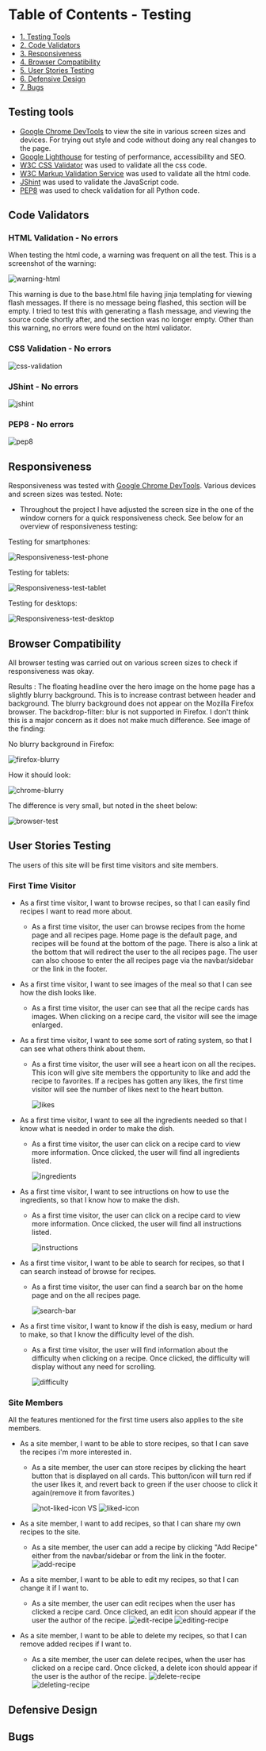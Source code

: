 
# Table of Contents - Testing
- <a href="#testing-tools">1. Testing Tools</a>
- <a href="#code-validators">2. Code Validators</a>
- <a href="#responsiveness">3. Responsiveness</a>
- <a href="#browser-compatibility">4. Browser Compatibility</a>
- <a href="#user-stories-testing">5. User Stories Testing</a>
- <a href="#defensive-design">6. Defensive Design</a>
- <a href="#bugs">7. Bugs</a>

## Testing tools
- [Google Chrome DevTools](https://developer.chrome.com/docs/devtools/) to view the site in various screen sizes and devices. For trying out style and code without doing any real changes to the page. 
- [Google Lighthouse](https://developers.google.com/web/tools/lighthouse) for testing of performance, accessibility and SEO.
- [W3C CSS Validator](https://jigsaw.w3.org/css-validator/) was used to validate all the css code.
- [W3C Markup Validation Service](https://validator.w3.org/) was used to validate all the html code.
- [JShint](https://jshint.com/) was used to validate the JavaScript code.
- [PEP8](http://pep8online.com/) was used to check validation for all Python code.

## Code Validators

### HTML Validation - No errors

When testing the html code, a warning was frequent on all the test. This is a screenshot of the warning:

![warning-html](readme_img/warning.JPG)

This warning is due to the base.html file having jinja templating for viewing flash messages. If there is no message being flashed, this section will be empty. I tried to test this with generating a flash message, and viewing the source code shortly after, and the section was no longer empty. Other than this warning, no errors were found on the html validator.

### CSS Validation - No errors 

![css-validation](readme_img/css-valid.JPG)

### JShint - No errors

![jshint](readme_img/js-hint.JPG)

### PEP8 - No errors

![pep8](readme_img/pep8.JPG)

## Responsiveness

Responsiveness was tested with [Google Chrome DevTools](https://developer.chrome.com/docs/devtools/). Various devices and screen sizes was tested. 
Note: 
- Throughout the project I have adjusted the screen size in the one of the window corners for a quick responsiveness check. 
See below for an overview of responsiveness testing:

Testing for smartphones:

![Responsiveness-test-phone](readme_img/responsive-sm.JPG)

Testing for tablets:

![Responsiveness-test-tablet](readme_img/responsive-md.JPG)

Testing for desktops:

![Responsiveness-test-desktop](readme_img/responsive-lg.JPG)


## Browser Compatibility

All browser testing was carried out on various screen sizes to check if responsiveness was okay. 

Results : The floating headline over the hero image on the home page has a slightly blurry background. This is to increase contrast between header and background. The blurry background does not appear on the Mozilla Firefox browser. The backdrop-filter: blur is not supported in Firefox. I don't think this is a major concern as it does not make much difference. See image of the finding:

No blurry background in Firefox:

![firefox-blurry](readme_img/firefox.JPG)

How it should look:

![chrome-blurry](readme_img/chrome.JPG)

The difference is very small, but noted in the sheet below:

![browser-test](readme_img/browser-test.JPG)

## User Stories Testing

The users of this site will be first time visitors and site members.
### First Time Visitor
- As a first time visitor, I want to browse recipes, so that I can easily find recipes I want to read more about.
    - As a first time visitor, the user can browse recipes from the home page and all recipes page. Home page is the default page, and recipes will be found at the bottom of the page. There is also a link at the bottom that will redirect the user to the all recipes page. The user can also choose to enter the all recipes page via the navbar/sidebar or the link in the footer.
- As a first time visitor, I want to see images of the meal so that I can see how the dish looks like.
    - As a first time visitor, the user can see that all the recipe cards has images. When clicking on a recipe card, the visitor will see the image enlarged. 
- As a first time visitor, I want to see some sort of rating system, so that I can see what others think about them.
    - As a first time visitor, the user will see a heart icon on all the recipes. This icon will give site members the opportunity to like and add the recipe to favorites. If a recipes has gotten any likes, the first time visitor will see the number of likes next to the heart button. 

        ![likes](readme_img/likes.JPG)

- As a first time visitor, I want to see all the ingredients needed so that I know what is needed in order to make the dish.
    - As a first time visitor, the user can click on a recipe card to view more information. Once clicked, the user will find all ingredients listed.

        ![ingredients](readme_img/ingredients.JPG)

- As a first time visitor, I want to see intructions on how to use the ingredients, so that I know how to make the dish.
    - As a first time visitor, the user can click on a recipe card to view more information. Once clicked, the user will find all instructions listed.

        ![instructions](readme_img/instructions.JPG)

- As a first time visitor, I want to be able to search for recipes, so that I can search instead of browse for recipes.
    - As a first time visitor, the user can find a search bar on the home page and on the all recipes page. 

        ![search-bar](readme_img/search.JPG)

- As a first time visitor, I want to know if the dish is easy, medium or hard to make, so that I know the difficulty level of the dish.
    - As a first time visitor, the user will find information about the difficulty when clicking on a recipe. Once clicked, the difficulty will display without any need for scrolling.

        ![difficulty](readme_img/difficulty.JPG)

### Site Members
All the features mentioned for the first time users also applies to the site members.
- As a site member, I want to be able to store recipes, so that I can save the recipes i'm more interested in.
    - As a site member, the user can store recipes by clicking the heart button that is displayed on all cards. This button/icon will turn red if the user likes it, and revert back to green if the user choose to click it again(remove it from favorites.)

        ![not-liked-icon](readme_img/not-liked.JPG) VS ![liked-icon](readme_img/liked.JPG)

- As a site member, I want to add recipes, so that I can share my own recipes to the site.
    - As a site member, the user can add a recipe by clicking "Add Recipe" either from the navbar/sidebar or from the link in the footer.
        ![add-recipe](readme_img/add-recipe.JPG)
- As a site member, I want to be able to edit my recipes, so that I can change it if I want to.
    - As a site member, the user can edit recipes when the user has clicked a recipe card. Once clicked, an edit icon should appear if the user the author of the recipe.
        ![edit-recipe](readme_img/edit-recipe.JPG)
        ![editing-recipe](readme_img/editing-recipe.JPG)

- As a site member, I want to be able to delete my recipes, so that I can remove added recipes if I want to.
    - As a site member, the user can delete recipes, when the user has clicked on a recipe card. Once clicked, a delete icon should appear if the user is the author of the recipe.
        ![delete-recipe](readme_img/delete-recipe.JPG)
        ![deleting-recipe](readme_img/deleting-recipe.JPG)

## Defensive Design

## Bugs









